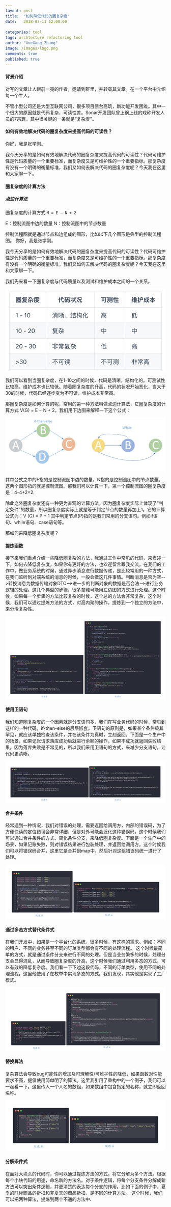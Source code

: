 ```yaml
---
layout: post
title:  "如何降低代码的圈复杂度"
date:   2018-07-11 12:00:00

categories: tool
tags: archtecture refactoring tool
author: "XueGang Zhang"
image: /images/logo.png
comments: true
published: true
---
```


#### 背景介绍

对写的文章让人眼前一亮的作者，邀请到群里，并转载其文章。在一个平台中介绍每一个牛人。


不管小型公司还是大型互联网公司，很多项目债台高筑，新功能开发困难。其中一个很大的原因就是代码复杂，可读性差。Sonar开发团队曾上纲上线的戏称开发人员的7宗罪，其中很关键的一条就是“复杂度”。


#### 如何有效地解决代码的圈复杂度来提高代码的可读性？

你好，我是张学刚。

我今天分享的是如何有效地解决代码的圈复杂度来提高代码的可读性？代码可维护性是代码质量的一个重要标准，而复杂度又是可维护性的一个重要指标。那复杂度有没有一个明确的衡量标准，我们又如何去解决代码的圈复杂度呢？今天我在这里和大家聊一下。

#### 圈复杂度的计算方法


##### 点边计算法

圈复杂度的计算方式 ``M = E − N + 2``

E：控制流图中边的数量
N：控制流图中的节点数量

控制流程图就是通过节点和边组成的图形，比如以下几个图形是典型的控制流程图。
你好，我是张学刚。

我今天分享的是如何有效地解决代码的圈复杂度来提高代码的可读性？代码可维护性是代码质量的一个重要标准，而复杂度又是可维护性的一个重要指标。那复杂度有没有一个明确的衡量标准，我们又如何去解决代码的圈复杂度呢？今天我在这里和大家聊一下。

我们先来看一下圈复杂度与代码质量以及测试和维护成本之间的一个关系。

![关系图](/assets/images/pictures/2020-02-20-cyclomatic_complexity/02.jpg?style=centerme)

我们可以看到当圈复杂度，在1-10之间的时候，代码是清晰，结构化的。可测试性比较高，维护成本也比较低。随着圈复杂度的升高，代码的状况开始恶化，当大于30的时候，代码已经逐步变为不可读，维护成本非常高。

那圈复杂度是如何计算的呢，常用的第一种方法叫做点边计算法，它圈复杂度的计算方式 
V(G) = E − N + 2，我们用下边图来解释一下这个公式：

![关系图](/assets/images/pictures/2020-02-20-cyclomatic_complexity/01.png?style=centerme)

其中公式之中的E指的是控制流图中边的数量，N指的是控制流图中的节点数量。这两个图形指的就是控制流图。那我们可以计算一下，第一个控制流图的圈复杂度是：4-4+2=2.

除此之外圈复杂度还有一种更为直观的计算方法，因为圈复杂度实际上体现了“判定条件”的数量，所以圈复杂度实际上就是等于判定节点的数量再加上1。它的计算公式为：V (G) = P + 1
其中判定节点(P)指的是我们常用的分支语句。例如if语句、while语句、case语句等。

那如何来降低圈复杂度呢？


#### 提炼函数

接下来我们重点介绍一些降低圈复杂的方法，我通过工作中常见的代码，来表述一下，如何去降低复杂度，如果你有更好的方法，也欢迎留言跟我交流。在我们的工作中，做业务系统的时候，通过异步消息进行数据传递，是比较常用的一种方式，在我们监听到对端系统的消息的时候，一般会做这几件事情。判断消息是否为空-->转换消息为数据传输对象DTO-->进一步的判断对象的数据是否合法-->进行业务逻辑的处理。这几个典型的步骤，很多童鞋可能用左边图的方式进行处理。这个时候，如果每一个步骤的方法比较复杂的时候，这个总的方法会非常复杂，这个时候，我们可以通过提炼方法的方式，对高内聚的操作，提炼到一个独立的方法中，来分治复杂性。

![关系图](/assets/images/pictures/2020-02-20-cyclomatic_complexity/03.png?style=centerme)


#### 使用卫语句

我们知道圈复杂度的一个因素就是分支语句多，我们在写业务代码的时候，常见到这样的一种代码，if-then-else的层层嵌套。卫语句的原则是，如果某个条件极其罕见，就应该单独检查该条件，并在该条件为真时，立刻返回。下面是一个生产中的场景，如果记账请求落库成功后就进行余额的操作，如果不成功就返回失败结果。因为落库失败是不常见的，所以我们采用卫语句的方式，来减少分支语句。让代码更清晰。

![关系图](/assets/images/pictures/2020-02-20-cyclomatic_complexity/04.png?style=centerme)


#### 合并条件

经常遇到一种情况，我们对错误的处理，需要返回给调用方，内部的错误码，为了方便快读的定位错误会非常详细，但是对外可能会泛化这种错误码，这个时候我们可以通过合并条件的方式，简化条件分支，来降低圈复杂度。下面是一个生产中的场景，如果记账失败，则对错误结果进行包装处理，并返回给调用方。这个时候我们可以将错误码合并，这里它是合并到map中，然后针对这组错误码统一进行了处理。

![关系图](/assets/images/pictures/2020-02-20-cyclomatic_complexity/05.png?style=centerme)

#### 通过多态方式替代条件式

在我们开发中，如果是一个平台化的系统，很多时候，有这样的需求。例如：不同的租户、不同的业务甚至不同的订单类型都会有不同的处理流程。
这个时候最简单的方式，就是通过条件分支来进行不同的处理。但是当业务繁多的时候，处理分支会显得混乱，从而导致圈复杂度的升高，这个时候我们通过利用多态的方式，可以有效的降低复杂度。我们看一下下边这段代码，不同的订单类型，使用不同的处理流程，这里他使用了在枚举中实现多态的方式。我们发现，其实他是实现了工厂模式。

![关系图](/assets/images/pictures/2020-02-20-cyclomatic_complexity/06.png?style=centerme)

#### 替换算法

复杂算法会导致bug可能性的增加及可理解性/可维护性的降低，如果函数对性能要求不高，提倡使用简单明了的算法。这里我引用了重构中的一个例子，我们可以一起看一下。这里传入一个人名的数组，如果数组中包含指定的名称，就立即返回名称。

![关系图](/assets/images/pictures/2020-02-20-cyclomatic_complexity/07.png?style=centerme)

#### 分解条件式
在面对大块头的代码时，你可以通过提炼方法的方式，将它分解为多个方法。根据每个小块代码的用途，命名新的方法名。对于条件逻辑，将每个分支条件分解成新方法可以突出条件逻辑，并更清楚的表达每个分支的作用。比如下面的例子中，夏季的时候商品的折扣和非夏天的商品折扣，是不同的计算方法。 这个时候，我们可以把两种算法，提炼到两个不通的方法中.


